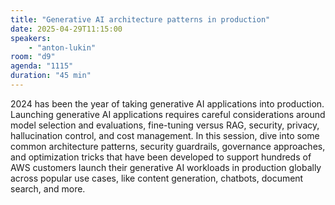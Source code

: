 ```yaml
---
title: "Generative AI architecture patterns in production"
date: 2025-04-29T11:15:00
speakers:
    - "anton-lukin"
room: "d9"
agenda: "1115"
duration: "45 min"
---
```


2024 has been the year of taking generative AI applications into production. Launching generative AI applications requires careful considerations around model selection and evaluations, fine-tuning versus RAG, security, privacy, hallucination control, and cost management. In this session, dive into some common architecture patterns, security guardrails, governance approaches, and optimization tricks that have been developed to support hundreds of AWS customers launch their generative AI workloads in production globally across popular use cases, like content generation, chatbots, document search, and more.
